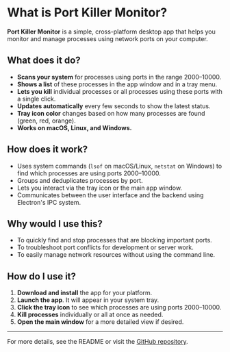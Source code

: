 # What is Port Killer Monitor?

**Port Killer Monitor** is a simple, cross-platform desktop app that helps you monitor and manage processes using network ports on your computer.

## What does it do?
- **Scans your system** for processes using ports in the range 2000–10000.
- **Shows a list** of these processes in the app window and in a tray menu.
- **Lets you kill** individual processes or all processes using these ports with a single click.
- **Updates automatically** every few seconds to show the latest status.
- **Tray icon color** changes based on how many processes are found (green, red, orange).
- **Works on macOS, Linux, and Windows.**

## How does it work?
- Uses system commands (`lsof` on macOS/Linux, `netstat` on Windows) to find which processes are using ports 2000–10000.
- Groups and deduplicates processes by port.
- Lets you interact via the tray icon or the main app window.
- Communicates between the user interface and the backend using Electron's IPC system.

## Why would I use this?
- To quickly find and stop processes that are blocking important ports.
- To troubleshoot port conflicts for development or server work.
- To easily manage network resources without using the command line.

## How do I use it?
1. **Download and install** the app for your platform.
2. **Launch the app**. It will appear in your system tray.
3. **Click the tray icon** to see which processes are using ports 2000–10000.
4. **Kill processes** individually or all at once as needed.
5. **Open the main window** for a more detailed view if desired.

---

For more details, see the README or visit the [GitHub repository](https://github.com/robertocemeri/port-killer-monitor).
